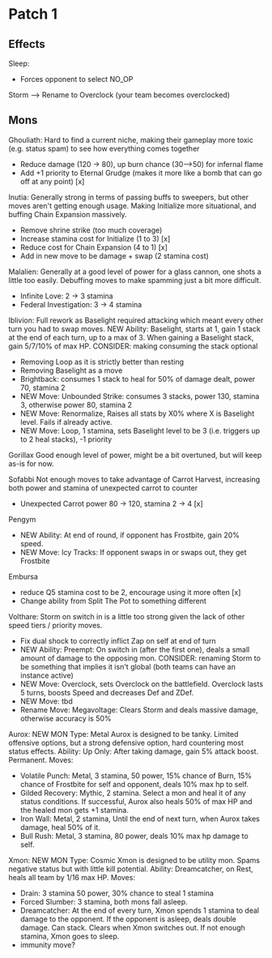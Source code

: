 # Patch 1

## Effects

Sleep:
- Forces opponent to select NO_OP

Storm --> Rename to Overclock (your team becomes overclocked)

## Mons

Ghouliath:
Hard to find a current niche, making their gameplay more toxic (e.g. status spam) to see how everything comes together
- Reduce damage (120 -> 80), up burn chance (30-->50) for infernal flame
- Add +1 priority to Eternal Grudge (makes it more like a bomb that can go off at any point) [x]

Inutia:
Generally strong in terms of passing buffs to sweepers, but other moves aren't getting enough usage. Making Initialize more situational, and buffing Chain Expansion massively.
- Remove shrine strike (too much coverage)
- Increase stamina cost for Initialize (1 to 3) [x]
- Reduce cost for Chain Expansion (4 to 1) [x]
- Add in new move to be damage + swap (2 stamina cost)

Malalien:
Generally at a good level of power for a glass cannon, one shots a little too easily. Debuffing moves to make spamming just a bit more difficult.
- Infinite Love: 2 -> 3 stamina
- Federal Investigation: 3 -> 4 stamina

Iblivion:
Full rework as Baselight required attacking which meant every other turn you had to swap moves. 
NEW Ability: Baselight, starts at 1, gain 1 stack at the end of each turn, up to a max of 3. When gaining a Baselight stack, gain 5/7/10% of max HP.
CONSIDER: making consuming the stack optional 
- Removing Loop as it is strictly better than resting
- Removing Baselight as a move
- Brightback: consumes 1 stack to heal for 50% of damage dealt, power 70, stamina 2
- NEW Move: Unbounded Strike: consumes 3 stacks, power 130, stamina 3, otherwise power 80, stamina 2 
- NEW Move: Renormalize, Raises all stats by X0% where X is Baselight level. Fails if already active.
- NEW Move: Loop, 1 stamina, sets Baselight level to be 3 (i.e. triggers up to 2 heal stacks), -1 priority

Gorillax
Good enough level of power, might be a bit overtuned, but will keep as-is for now.

Sofabbi
Not enough moves to take advantage of Carrot Harvest, increasing both power and stamina of unexpected carrot to counter
- Unexpected Carrot power 80 -> 120, stamina 2 -> 4 [x]

Pengym
- NEW Ability: At end of round, if opponent has Frostbite, gain 20% speed.
- NEW Move: Icy Tracks: If opponent swaps in or swaps out, they get Frostbite

Embursa
- reduce Q5 stamina cost to be 2, encourage using it more often [x]
- Change ability from Split The Pot to something different

Volthare:
Storm on switch in is a little too strong given the lack of other speed tiers / priority moves.
- Fix dual shock to correctly inflict Zap on self at end of turn
- NEW Ability: Preempt: On switch in (after the first one), deals a small amount of damage to the opposing mon.
CONSIDER: renaming Storm to be something that implies it isn't global (both teams can have an instance active)
- NEW Move: Overclock, sets Overclock on the battlefield. Overclock lasts 5 turns, boosts Speed and decreases Def and ZDef.
- NEW Move: tbd
- Rename Move: Megavoltage: Clears Storm and deals massive damage, otherwise accuracy is 50%

Aurox: NEW MON
Type: Metal
Aurox is designed to be tanky. Limited offensive options, but a strong defensive option, hard countering most status effects.
Ability: Up Only: After taking damage, gain 5% attack boost. Permanent.
Moves:
- Volatile Punch: Metal, 3 stamina, 50 power, 15% chance of Burn, 15% chance of Frostbite for self and opponent, deals 10% max hp to self.
- Gilded Recovery: Mythic, 2 stamina. Select a mon and heal it of any status conditions. If successful, Aurox also heals 50% of max HP and the healed mon gets +1 stamina.
- Iron Wall: Metal, 2 stamina, Until the end of next turn, when Aurox takes damage, heal 50% of it.
- Bull Rush: Metal, 3 stamina, 80 power, deals 10% max hp damage to self.

Xmon: NEW MON
Type: Cosmic
Xmon is designed to be utility mon. Spams negative status but with little kill potential.
Ability: Dreamcatcher, on Rest, heals all team by 1/16 max HP.
Moves:
- Drain: 3 stamina 50 power, 30% chance to steal 1 stamina
- Forced Slumber: 3 stamina, both mons fall asleep.
- Dreamcatcher: At the end of every turn, Xmon spends 1 stamina to deal damage to the opponent. If the opponent is asleep, deals double damage. Can stack. Clears when Xmon switches out. If not enough stamina, Xmon goes to sleep.
- immunity move?
